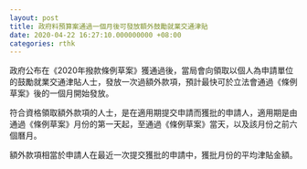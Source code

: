 ```yaml
---
layout: post
title: 政府料預算案通過一個月後可發放額外鼓勵就業交通津貼
date: 2020-04-22 16:27:10.000000000 +08:00
categories: rthk
---
```


政府公布在《2020年撥款條例草案》獲通過後，當局會向領取以個人為申請單位的鼓勵就業交通津貼人士，發放一次過額外款項，預計最快可於立法會通過《條例草案》後的一個月開始發放。

符合資格領取額外款項的人士，是在適用期提交申請而獲批的申請人，適用期是由通過《條例草案》月份的第一天起，至通過《條例草案》當天，以及該月份之前六個曆月。

額外款項相當於申請人在最近一次提交獲批的申請中，獲批月份的平均津貼金額。
